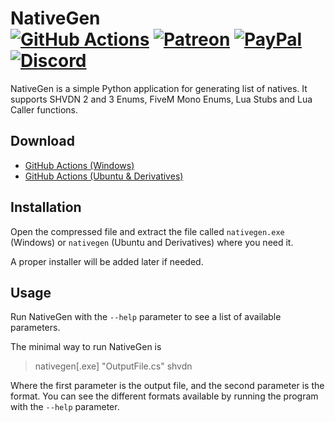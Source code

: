 # NativeGen<br>[![GitHub Actions][actions-img]][actions-url] [![Patreon][patreon-img]][patreon-url] [![PayPal][paypal-img]][paypal-url] [![Discord][discord-img]][discord-url]

NativeGen is a simple Python application for generating list of natives. It supports SHVDN 2 and 3 Enums, FiveM Mono Enums, Lua Stubs and Lua Caller functions.

## Download

* [GitHub Actions (Windows)](https://nightly.link/justalemon/NativeGen/workflows/main/master/NativeGen-Windows.zip)
* [GitHub Actions (Ubuntu & Derivatives)](https://nightly.link/justalemon/NativeGen/workflows/main/master/NativeGen-Ubuntu.zip)

## Installation

Open the compressed file and extract the file called `nativegen.exe` (Windows) or `nativegen` (Ubuntu and Derivatives) where you need it.

A proper installer will be added later if needed.

## Usage

Run NativeGen with the `--help` parameter to see a list of available parameters.

The minimal way to run NativeGen is

> nativegen[.exe] "OutputFile.cs" shvdn

Where the first parameter is the output file, and the second parameter is the format. You can see the different formats available by running the program with the `--help` parameter.

[actions-img]: https://img.shields.io/github/actions/workflow/status/justalemon/NativeGen/main.yml?branch=master&label=actions
[actions-url]: https://github.com/justalemon/NativeGen/actions
[patreon-img]: https://img.shields.io/badge/support-patreon-FF424D.svg
[patreon-url]: https://www.patreon.com/lemonchan
[paypal-img]: https://img.shields.io/badge/support-paypal-0079C1.svg
[paypal-url]: https://paypal.me/justalemon
[discord-img]: https://img.shields.io/badge/discord-join-7289DA.svg
[discord-url]: https://discord.gg/Cf6sspj
